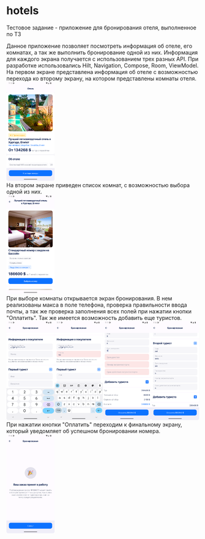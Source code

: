 # hotels
Тестовое задание - приложение для бронирования отеля, выполненное по ТЗ

Данное приложение позволяет посмотреть информация об отеле, его комнатах, а так же выполнить бронирование одной из них. Информация для каждого экрана получается с использованием трех разных API. При разработке использовались Hilt, Navigation, Compose, Room, ViewModel.  
На первом экране представлена информация об отеле с возможностью перехода ко второму экрану, на котором представлены комнаты отеля.  
<img src=hotel_screen.png width = 25%>  
На втором экране приведен список комнат, с возможностью выбора одной из них.  
<img src=rooms_screen.png width = 25%>  
При выборе комнаты открывается экран бронирования. В нем реализованы макса в поле телефона, проверка правильности ввода почты, а так же проверка заполнения всех полей при нажатии кнопки "Оплатить". Так же имеется возможность добавить еще туристов.  
<img src=booking_screen_phone_number_mask.png width = 25%><img src=booking_screen_email_error.png width = 25%><img src=booking_screen_tourist_error.png width = 25%><img src=boking_screen_no_error.png width = 25%>  
При нажатии кнопки "Оплатить" переходим к финальному экрану, который уведомляет об успешном бронировании номера.  
<img src=success_screen.png width = 25%>  
